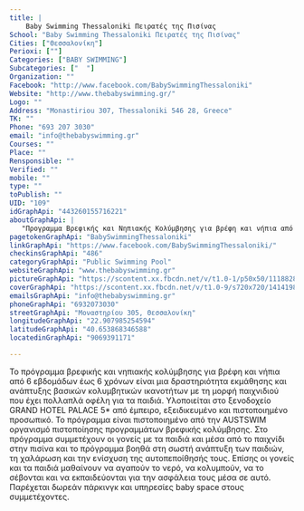 ```yaml
---
title: |
    Baby Swimming Thessaloniki Πειρατές της Πισίνας
School: "Baby Swimming Thessaloniki Πειρατές της Πισίνας"
Cities: ["Θεσσαλονίκη"]
Perioxi: [""]
Categories: ["BABY SWIMMING"]
Subcategories: ["  "]
Organization: ""
Facebook: "http://www.facebook.com/BabySwimmingThessaloniki"
Website: "http://www.thebabyswimming.gr/"
Logo: ""
Address: "Monastiriou 307, Thessaloniki 546 28, Greece"
TK: ""
Phone: "693 207 3030"
email: "info@thebabyswimming.gr"
Courses: ""
Place: ""
Rensponsible: ""
Verified: ""
mobile: ""
type: ""
toPublish: ""
UID: "109"
idGraphApi: "443260155716221"
aboutGraphApi: | 
   "Προγραμμα Βρεφικής και Νηπιακής Κολύμβησης για βρέφη και νήπια από 4 μηνών εώς 6 χρονών"
pagetokenGraphApi: "BabySwimmingThessaloniki"
linkGraphApi: "https://www.facebook.com/BabySwimmingThessaloniki/"
checkinsGraphApi: "486"
categoryGraphApi: "Public Swimming Pool"
websiteGraphApi: "www.thebabyswimming.gr"
pictureGraphApi: "https://scontent.xx.fbcdn.net/v/t1.0-1/p50x50/11188289_912000282175537_4903946154228858296_n.jpg?oh=3fc6de8abb5bfbefa23ddf9de33b0afe&amp;oe=5B3B2606"
coverGraphApi: "https://scontent.xx.fbcdn.net/v/t1.0-9/s720x720/14141983_1217763411599221_8400496393595543011_n.jpg?oh=a6e259fc621ed45310cc55efa9338d0e&amp;oe=5B3BD7FC"
emailsGraphApi: "info@thebabyswimming.gr"
phoneGraphApi: "6932073030"
streetGraphApi: "Μοναστηρίου 305, Θεσσαλονίκη"
longitudeGraphApi: "22.907985254594"
latitudeGraphApi: "40.653868346588"
locatedinGraphApi: "9069391171"

---
```


Το πρόγραμμα βρεφικής και νηπιακής κολύμβησης για βρέφη και νήπια από 6 εβδομάδων έως 6 χρόνων είναι μια δραστηριότητα εκμάθησης και ανάπτυξης βασικών κολυμβητικών ικανοτήτων με τη μορφή παιχνιδιού που έχει πολλαπλά οφέλη για τα παιδιά. Υλοποιείται στο ξενοδοχείο GRAND HOTEL PALACE 5* από έμπειρο, εξειδικευμένο και πιστοποιημένο προσωπικό. Το πρόγραμμα είναι πιστοποιημένο από την AUSTSWIM οργανισμό πιστοποίησης προγραμμάτων βρεφικής κολύμβησης. Στο πρόγραμμα συμμετέχουν οι γονείς με τα παιδιά και μέσα από το παιχνίδι στην πισίνα και το πρόγραμμα βοηθά στη σωστή ανάπτυξη των παιδιών, τη χαλάρωση και την ενίσχυση της αυτοπεποίθησής τους. Επίσης οι γονείς και τα παιδιά μαθαίνουν να αγαπούν το νερό, να κολυμπούν, να το σέβονται και να εκπαιδεύονται για την ασφάλεια τους μέσα σε αυτό. Παρέχεται δωρεάν πάρκινγκ και υπηρεσίες baby space στους συμμετέχοντες. 

